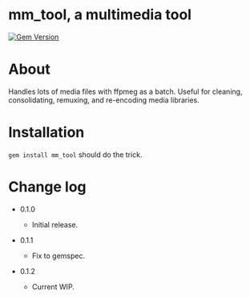 mm_tool, a multimedia tool
==========================
[![Gem Version](https://badge.fury.io/rb/mm_tool_.svg)](https://badge.fury.io/rb/mm_tool_)


# About

Handles lots of media files with ffpmeg as a batch. Useful for cleaning, consolidating,
remuxing, and re-encoding media libraries.

# Installation

`gem install mm_tool` should do the trick.


# Change log

- 0.1.0

  - Initial release.

- 0.1.1

  - Fix to gemspec.

- 0.1.2

  - Current WIP.

